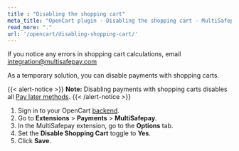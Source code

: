 ```yaml
---
title : "Disabling the shopping cart"
meta_title: "OpenCart plugin - Disabling the shopping cart - MultiSafepay Docs"
read_more: "."
url: '/opencart/disabling-shopping-cart/'
---
```


If you notice any errors in shopping cart calculations, email <integration@multisafepay.com>

As a temporary solution, you can disable payments with shopping carts.

{{< alert-notice >}} **Note:** Disabling payments with shopping carts disables all [Pay later methods](/payment-methods/pay-later/). {{< /alert-notice >}}

1. Sign in to your OpenCart [backend](/glossaries/multisafepay-glossary/#backend).
2. Go to **Extensions** > **Payments** > **MultiSafepay**.
3. In the MultiSafepay extension, go to the **Options** tab.
4. Set the **Disable Shopping Cart** toggle to **Yes**.
5. Click **Save**.